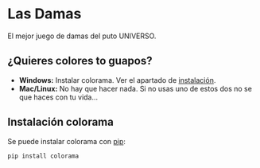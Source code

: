 # Las Damas
El mejor juego de damas del puto UNIVERSO.
## ¿Quieres colores to guapos?
* **Windows:** Instalar colorama. Ver el apartado de [instalación](#instalación-colorama).
* **Mac/Linux:** No hay que hacer nada. Si no usas uno de estos dos no se que haces con tu vida...
## Instalación colorama
Se puede instalar colorama con [pip](https://pip.pypa.io/en/stable/installing/#do-i-need-to-install-pip):
```
pip install colorama
```
